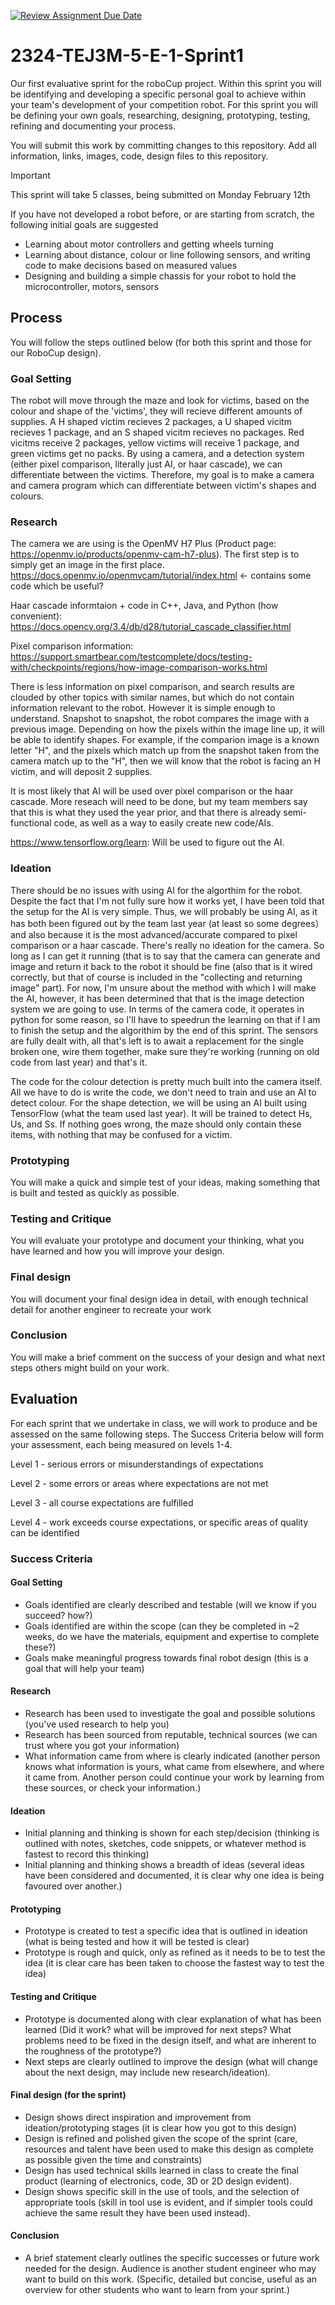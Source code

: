 [![Review Assignment Due Date](https://classroom.github.com/assets/deadline-readme-button-24ddc0f5d75046c5622901739e7c5dd533143b0c8e959d652212380cedb1ea36.svg)](https://classroom.github.com/a/mlnznQ98)
# 2324-TEJ3M-5-E-1-Sprint1
Our first evaluative sprint for the roboCup project. Within this sprint you will be identifying and developing a specific personal goal to achieve within your team's development of your competition robot. For this sprint you will be defining your own goals, researching, designing, prototyping, testing, refining and documenting your process.

You will submit this work by committing changes to this repository. Add all information, links, images, code, design files to this repository.


> [!IMPORTANT]
> This sprint will take 5 classes, being submitted on Monday February 12th

If you have not developed a robot before, or are starting from scratch, the following initial goals are suggested
- Learning about motor controllers and getting wheels turning
- Learning about distance, colour or line following sensors, and writing code to make decisions based on measured values
- Designing and building a simple chassis for your robot to hold the microcontroller, motors, sensors

## Process

You will follow the steps outlined below (for both this sprint and those for our RoboCup design).

### Goal Setting

The robot will move through the maze and look for victims, based on the colour and shape of the 'victims', they will recieve different amounts of supplies. A H shaped victim recieves 2 packages, a U shaped vicitm recieves 1 package, and an S shaped vicitm recieves no packages. Red vicitms receive 2 packages, yellow victims will receive 1 package, and green victims get no packs. By using a camera, and a detection system (either pixel comparison, literally just AI, or haar cascade), we can differentiate between the victims. Therefore, my goal is to make a camera and camera program which can differentiate between victim's shapes and colours.

### Research

The camera we are using is the OpenMV H7 Plus (Product page: https://openmv.io/products/openmv-cam-h7-plus). The first step is to simply get an image in the first place.
https://docs.openmv.io/openmvcam/tutorial/index.html <- contains some code which be useful?

Haar cascade informtaion + code in C++, Java, and Python (how convenient):
https://docs.opencv.org/3.4/db/d28/tutorial_cascade_classifier.html

Pixel comparison information:
https://support.smartbear.com/testcomplete/docs/testing-with/checkpoints/regions/how-image-comparison-works.html

There is less information on pixel comparison, and search results are clouded by other topics with similar names, but which do not contain information relevant to the robot. However it is simple enough to understand. Snapshot to snapshot, the robot compares the image with a previous image. Depending on how the pixels within the image line up, it will be able to identify shapes. For example, if the comparion image is a known letter "H", and the pixels which match up from the snapshot taken from the camera match up to the "H", then we will know that the robot is facing an H victim, and will deposit 2 supplies.

It is most likely that AI will be used over pixel comparison or the haar cascade. More reseach will need to be done, but my team members say that this is what they used the year prior, and that there is already semi-functional code, as well as a way to easily create new code/AIs.

https://www.tensorflow.org/learn: Will be used to figure out the AI.

### Ideation

There should be no issues with using AI for the algorthim for the robot. Despite the fact that I'm not fully sure how it works yet, I have been told that the setup for the AI is very simple. Thus, we will probably be using AI, as it has both been figured out by the team last year (at least so some degrees）and also because it is the most advanced/accurate compared to pixel comparison or a haar cascade. There's really no ideation for the camera. So long as I can get it running (that is to say that the camera can generate and image and return it back to the robot it should be fine (also that is it wired correctly, but that of course is included in the "collecting and returning image" part). For now, I'm unsure about the method with which I will make the AI, however, it has been determined that that is the image detection system we are going to use. In terms of the camera code, it operates in python for some reason, so I'll have to speedrun the learning on that if I am to finish the setup and the algorithim by the end of this sprint. The sensors are fully dealt with, all that's left is to await a replacement for the single broken one, wire them together, make sure they're working (running on old code from last year) and that's it.

The code for the colour detection is pretty much built into the camera itself. All we have to do is write the code, we don't need to train and use an AI to detect colour. For the shape detection, we will be using an AI built using TensorFlow (what the team used last year). It will be trained to detect Hs, Us, and Ss. If nothing goes wrong, the maze should only contain these items, with nothing that may be confused for a victim.

### Prototyping

You will make a quick and simple test of your ideas, making something that is built and tested as quickly as possible.

### Testing and Critique

You will evaluate your prototype and document your thinking, what you have learned and how you will improve your design.

### Final design

You will document your final design idea in detail, with enough technical detail for another engineer to recreate your work

### Conclusion

You will make a brief comment on the success of your design and what next steps others might build on your work.

## Evaluation
For each sprint that we undertake in class, we will work to produce and be assessed on the same following steps. The Success Criteria below will form your assessment, each being measured on levels 1-4.

Level 1 - serious errors or misunderstandings of expectations

Level 2 - some errors or areas where expectations are not met

Level 3 - all course expectations are fulfilled

Level 4 - work exceeds course expectations, or specific areas of quality can be identified

### Success Criteria

#### Goal Setting 

- Goals identified are clearly described and testable (will we know if you succeed? how?) 
- Goals identified are within the scope (can they be completed in ~2 weeks, do we have the materials, equipment and expertise to complete these?) 
- Goals make meaningful progress towards final robot design (this is a goal that will help your team) 

#### Research

- Research has been used to investigate the goal and possible solutions (you've used research to help you)
- Research has been sourced from reputable, technical sources (we can trust where you got your information)
- What information came from where is clearly indicated (another person knows what information is yours, what came from elsewhere, and where it came from. Another person could continue your work by learning from these sources, or check your information.)

#### Ideation

- Initial planning and thinking is shown for each step/decision (thinking is outlined with notes, sketches, code snippets, or whatever method is fastest to record this thinking)
- Initial planning and thinking shows a breadth of ideas (several ideas have been considered and documented, it is clear why one idea is being favoured over another.)

#### Prototyping

- Prototype is created to test a specific idea that is outlined in ideation (what is being tested and how it will be tested is clear)
- Prototype is rough and quick, only as refined as it needs to be to test the idea (it is clear care has been taken to choose the fastest way to test the idea)

#### Testing and Critique

- Prototype is documented along with clear explanation of what has been learned (Did it work? what will be improved for next steps? What problems need to be fixed in the design itself, and what are inherent to the roughness of the prototype?)
- Next steps are clearly outlined to improve the design (what will change about the next design, may include new research/ideation).

#### Final design (for the sprint)

- Design shows direct inspiration and improvement from ideation/prototyping stages (it is clear how you got to this design)
- Design is refined and polished given the scope of the sprint (care, resources and talent have been used to make this design as complete as possible given the time and constraints)
- Design has used technical skills learned in class to create the final product (learning of electronics, code, 3D or 2D design evident).
- Design shows specific skill in the use of tools, and the selection of appropriate tools (skill in tool use is evident, and if simpler tools could achieve the same result they have been used instead).

#### Conclusion

- A brief statement clearly outlines the specific successes or future work needed for the design. Audience is another student engineer who may want to build on this work. (Specific, detailed but concise, useful as an overview for other students who want to learn from your sprint.)
